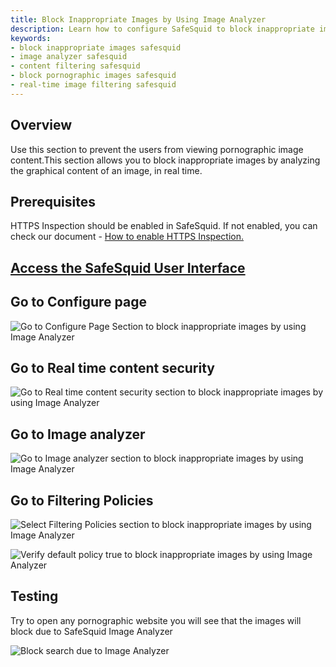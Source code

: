 ```yaml
---
title: Block Inappropriate Images by Using Image Analyzer
description: Learn how to configure SafeSquid to block inappropriate images in real time using the Image Analyzer, ensuring a safe browsing environment.
keywords:
- block inappropriate images safesquid
- image analyzer safesquid
- content filtering safesquid
- block pornographic images safesquid
- real-time image filtering safesquid
---
```


## Overview

Use this section to prevent the users from viewing pornographic image content.This section allows you to block inappropriate images by analyzing the graphical content of an image, in real time.

## Prerequisites

HTTPS Inspection should be enabled in SafeSquid. If not enabled, you can check our document - [How to enable HTTPS Inspection.](/docs/07-SSL%20Inspection/Setup%20SSL%20Inspection.md)

## [Access the SafeSquid User Interface](/docs/08-SafeSquid%20Interface/Accessing%20the%20SafeSquid%20Interface.md)

## Go to Configure page

![Go to Configure Page Section to block inappropriate images by using Image Analyzer](/img/How_To/Block_inappropriate_images_by_using_Image_Analyzer/image1.webp)

## Go to Real time content security

![Go to Real time content security section to block inappropriate images by using Image Analyzer](/img/How_To/Block_inappropriate_images_by_using_Image_Analyzer/image2.webp)

## Go to Image analyzer

![Go to Image analyzer section to block inappropriate images by using Image Analyzer](/img/How_To/Block_inappropriate_images_by_using_Image_Analyzer/image3.webp)

## Go to Filtering Policies

![Select Filtering Policies section to block inappropriate images by using Image Analyzer](/img/How_To/Block_inappropriate_images_by_using_Image_Analyzer/image4.webp)

![Verify default policy true to block inappropriate images by using Image Analyzer](/img/How_To/Block_inappropriate_images_by_using_Image_Analyzer/image5.webp)

## Testing

Try to open any pornographic website you will see that the images will block due to SafeSquid Image Analyzer

![Block search due to Image Analyzer](/img/How_To/Block_inappropriate_images_by_using_Image_Analyzer/image6.webp)
